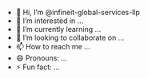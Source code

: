 - 👋 Hi, I’m @infineit-global-services-llp
- 👀 I’m interested in ...
- 🌱 I’m currently learning ...
- 💞️ I’m looking to collaborate on ...
- 📫 How to reach me ...
- 😄 Pronouns: ...
- ⚡ Fun fact: ...

<!---
infineit-global-services-llp/infineit-global-services-llp is a ✨ special ✨ repository because its `README.md` (this file) appears on your GitHub profile.
You can click the Preview link to take a look at your changes.
--->
